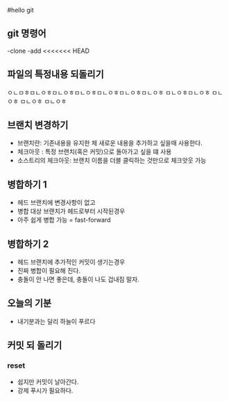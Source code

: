 #hello git

## git 명령어

-clone
-add
<<<<<<< HEAD


## 파일의 특정내용 되돌리기 
ㅇㄴㅁㅎㅁㄴㅇㅎㅁㄴㅇㅎㅁㄴㅇㅎㅁㄴㅇㅎㅁㄴㅇㅎㅁㄴㅇㅎ
ㅁㄴㅇㅎㅁㄴㅇㅎ
ㅁㄴㅇㅎ
ㅁㄴㅇㅎ
ㅁㄴㅇㅎ


## 브랜치 변경하기

- 브랜치란: 기존내용을 유지한 체 새로운 내용을 추가하고 싶을때 사용한다.
- 체크아웃 : 특정 브랜치(혹은 커밋)으로 돌아가고 싶을 떄 사용
- 소스트리의 체크아웃: 브랜치 이름을 더블 클릭하는 것만으로 체크앗웃 가능 

## 병합하기 1 

- 헤드 브랜치에 변경사항이 없고
- 병합 대상 브랜치가 헤드로부터 시작된경우
- 아주 쉽게 병합 가능 = fast-forward

## 병합하기 2
- 헤드 브랜치에 추가적인 커밋이 생기는경우
- 진짜 병합이 필요해 진다.
- 충돌이 안 나면 좋은데, 충돌이 나도 겁내짐 말자.

## 오늘의 기분

- 내기분과는 달리 하늘이 푸르다


## 커밋 되 돌리기

### reset

- 쉽지만 커밋이 날아간다.
- 강제 푸시가 필요하다.